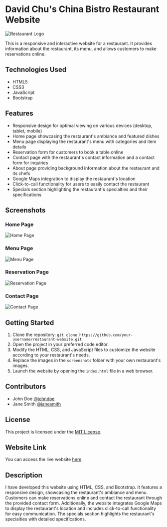 # David Chu's China Bistro Restaurant Website

![Restaurant Logo](resturant-logo/site.png)

This is a responsive and interactive website for a restaurant. It provides information about the restaurant, its menu, and allows customers to make reservations online.

## Technologies Used
- HTML5
- CSS3
- JavaScript
- Bootstrap

## Features
- Responsive design for optimal viewing on various devices (desktop, tablet, mobile)
- Home page showcasing the restaurant's ambiance and featured dishes
- Menu page displaying the restaurant's menu with categories and item details
- Reservation form for customers to book a table online
- Contact page with the restaurant's contact information and a contact form for inquiries
- About page providing background information about the restaurant and its chefs
- Google Maps integration to display the restaurant's location
- Click-to-call functionality for users to easily contact the restaurant
- Specials section highlighting the restaurant's specialties and their specifications

## Screenshots

### Home Page
![Home Page](screenshots/home.png)

### Menu Page
![Menu Page](screenshots/menu.png)

### Reservation Page
![Reservation Page](screenshots/reservation.png)

### Contact Page
![Contact Page](screenshots/contact.png)

## Getting Started
1. Clone the repository: `git clone https://github.com/your-username/restaurant-website.git`
2. Open the project in your preferred code editor.
3. Modify the HTML, CSS, and JavaScript files to customize the website according to your restaurant's needs.
4. Replace the images in the `screenshots` folder with your own restaurant's images.
5. Launch the website by opening the `index.html` file in a web browser.

## Contributors
- John Doe [@johndoe](https://github.com/johndoe)
- Jane Smith [@janesmith](https://github.com/janesmith)

## License
This project is licensed under the [MIT License](LICENSE).

## Website Link
You can access the live website [here](https://irtiza1.github.io/Resturant_Website/site/).

## Description
I have developed this website using HTML, CSS, and Bootstrap. It features a responsive design, showcasing the restaurant's ambiance and menu. Customers can make reservations online and contact the restaurant through the provided contact form. Additionally, the website integrates Google Maps to display the restaurant's location and includes click-to-call functionality for easy communication. The specials section highlights the restaurant's specialties with detailed specifications.
